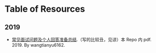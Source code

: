 # Table of Resources

## 2019

- [常见面试问题及个人回答准备总结](2019/wangtianyu6162/Interview-Question-List.pdf).（写的比较丑，见谅）本 Repo 内 pdf. 2019. By wangtianyu6162.
